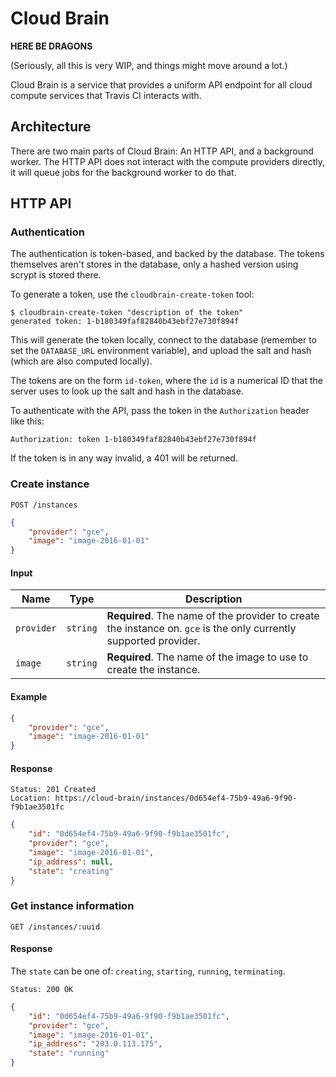 # Cloud Brain

**HERE BE DRAGONS**

(Seriously, all this is very WIP, and things might move around a lot.)

Cloud Brain is a service that provides a uniform API endpoint for all cloud compute services that Travis CI interacts with.

## Architecture

There are two main parts of Cloud Brain: An HTTP API, and a background worker. The HTTP API does not interact with the compute providers directly, it will queue jobs for the background worker to do that.

## HTTP API

### Authentication

The authentication is token-based, and backed by the database. The tokens themselves aren't stores in the database, only a hashed version using scrypt is stored there.

To generate a token, use the `cloudbrain-create-token` tool:

```
$ cloudbrain-create-token "description of the token"
generated token: 1-b180349faf82840b43ebf27e730f894f
```

This will generate the token locally, connect to the database (remember to set the `DATABASE_URL` environment variable), and upload the salt and hash (which are also computed locally).

The tokens are on the form `id-token`, where the `id` is a numerical ID that the server uses to look up the salt and hash in the database.

To authenticate with the API, pass the token in the `Authorization` header like this:

``` HTTP
Authorization: token 1-b180349faf82840b43ebf27e730f894f
```

If the token is in any way invalid, a 401 will be returned.

### Create instance

```
POST /instances
```

``` JSON
{
	"provider": "gce",
	"image": "image-2016-01-01"
}
```

#### Input

| Name       | Type     | Description |
| ---------- | -------- | ----------- |
| `provider` | `string` | **Required**. The name of the provider to create the instance on. `gce` is the only currently supported provider. |
| `image`    | `string` | **Required**. The name of the image to use to create the instance. |

#### Example

``` JSON
{
	"provider": "gce",
	"image": "image-2016-01-01"
}
```

#### Response

```
Status: 201 Created
Location: https://cloud-brain/instances/0d654ef4-75b9-49a6-9f90-f9b1ae3501fc
```

``` JSON
{
	"id": "0d654ef4-75b9-49a6-9f90-f9b1ae3501fc",
	"provider": "gce",
	"image": "image-2016-01-01",
	"ip_address": null,
	"state": "creating"
}
```

### Get instance information

```
GET /instances/:uuid
```

#### Response

The `state` can be one of: `creating`, `starting`, `running`, `terminating`.

```
Status: 200 OK
```

``` JSON
{
	"id": "0d654ef4-75b9-49a6-9f90-f9b1ae3501fc",
	"provider": "gce",
	"image": "image-2016-01-01",
	"ip_address": "203.0.113.175",
	"state": "running"
}
```
